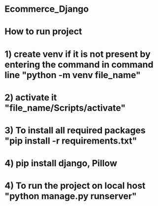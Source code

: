 # Ecommerce_Django

# How to run project
# 1) create venv if it is not present by entering the command in command line "python -m venv file_name"
# 2) activate it "file_name/Scripts/activate"
# 3) To install all required packages "pip install -r requirements.txt"
# 4) pip install django, Pillow
# 4) To run the project on local host "python manage.py runserver"

